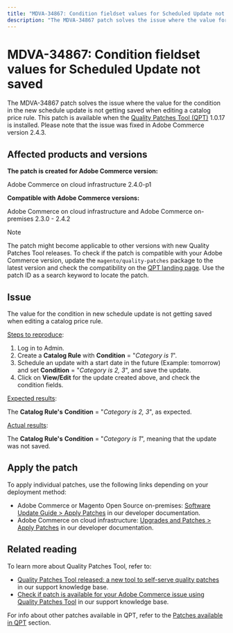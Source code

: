 ```yaml
---
title: "MDVA-34867: Condition fieldset values for Scheduled Update not saved"
description: "The MDVA-34867 patch solves the issue where the value for the condition in the new schedule update is not getting saved when editing a catalog price rule. This patch is available when the [Quality Patches Tool (QPT)](https://support.magento.com/hc/en-us/articles/360047139492) 1.0.17 is installed. Please note that the issue was fixed in Adobe Commerce version 2.4.3."
---
```


# MDVA-34867: Condition fieldset values for Scheduled Update not saved

The MDVA-34867 patch solves the issue where the value for the condition in the new schedule update is not getting saved when editing a catalog price rule. This patch is available when the [Quality Patches Tool (QPT)](https://support.magento.com/hc/en-us/articles/360047139492) 1.0.17 is installed. Please note that the issue was fixed in Adobe Commerce version 2.4.3.

## Affected products and versions

**The patch is created for Adobe Commerce version:**

Adobe Commerce on cloud infrastructure 2.4.0-p1

**Compatible with Adobe Commerce versions:**

Adobe Commerce on cloud infrastructure and Adobe Commerce on-premises 2.3.0 - 2.4.2

>[!NOTE]
>
>The patch might become applicable to other versions with new Quality Patches Tool releases. To check if the patch is compatible with your Adobe Commerce version, update the `magento/quality-patches` package to the latest version and check the compatibility on the [QPT landing page](https://devdocs.magento.com/quality-patches/tool.html#patch-grid). Use the patch ID as a search keyword to locate the patch.

## Issue

The value for the condition in new schedule update is not getting saved when editing a catalog price rule.

<u>Steps to reproduce</u>:

1. Log in to Admin.
1. Create a **Catalog Rule** with **Condition** = "*Category is 1*".
1. Schedule an update with a start date in the future (Example: tomorrow) and set **Condition** = "*Category is 2, 3*", and save the update.
1. Click on **View/Edit** for the update created above, and check the condition fields.

<u>Expected results</u>:

The **Catalog Rule's**  **Condition** = "*Category is 2, 3*", as expected.

<u>Actual results</u>:

The **Catalog Rule's**  **Condition** = "*Category is 1*", meaning that the update was not saved.

## Apply the patch

To apply individual patches, use the following links depending on your deployment method:

* Adobe Commerce or Magento Open Source on-premises: [Software Update Guide > Apply Patches](https://devdocs.magento.com/guides/v2.4/comp-mgr/patching/mqp.html) in our developer documentation.
* Adobe Commerce on cloud infrastructure: [Upgrades and Patches > Apply Patches](https://devdocs.magento.com/cloud/project/project-patch.html) in our developer documentation.

## Related reading

To learn more about Quality Patches Tool, refer to:

* [Quality Patches Tool released: a new tool to self-serve quality patches](https://support.magento.com/hc/en-us/articles/360047139492) in our support knowledge base.
* [Check if patch is available for your Adobe Commerce issue using Quality Patches Tool](https://support.magento.com/hc/en-us/articles/360047125252) in our support knowledge base.

For info about other patches available in QPT, refer to the [Patches available in QPT](https://support.magento.com/hc/en-us/sections/360010506631-Patches-available-in-QPT-tool-) section.
